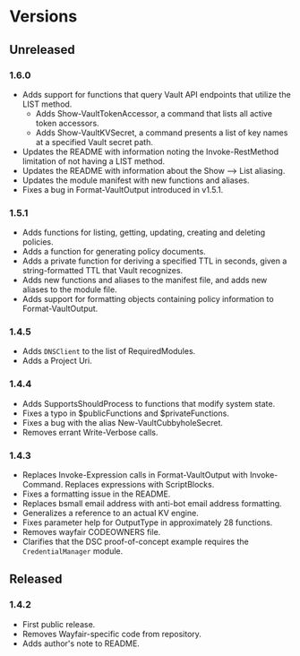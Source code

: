 
# Versions

## Unreleased

### 1.6.0
* Adds support for functions that query Vault API endpoints that utilize the LIST method.
  * Adds Show-VaultTokenAccessor, a command that lists all active token accessors.
  * Adds Show-VaultKVSecret, a command presents a list of key names at a specified Vault secret path.
* Updates the README with information noting the Invoke-RestMethod limitation of not having a LIST method.
* Updates the README with information about the Show --> List aliasing.
* Updates the module manifest with new functions and aliases.
* Fixes a bug in Format-VaultOutput introduced in v1.5.1.

### 1.5.1
* Adds functions for listing, getting, updating, creating and deleting policies.
* Adds a function for generating policy documents.
* Adds a private function for deriving a specified TTL in seconds, given a string-formatted TTL that Vault recognizes.
* Adds new functions and aliases to the manifest file, and adds new aliases to the module file.
* Adds support for formatting objects containing policy information to Format-VaultOutput.

### 1.4.5
* Adds `DNSClient` to the list of RequiredModules.
* Adds a Project Uri.

### 1.4.4
* Adds SupportsShouldProcess to functions that modify system state.
* Fixes a typo in $publicFunctions and $privateFunctions.
* Fixes a bug with the alias New-VaultCubbyholeSecret.
* Removes errant Write-Verbose calls.

### 1.4.3
* Replaces Invoke-Expression calls in Format-VaultOutput with Invoke-Command. Replaces expressions with ScriptBlocks.
* Fixes a formatting issue in the README.
* Replaces bsmall email address with anti-bot email address formatting.
* Generalizes a reference to an actual KV engine.
* Fixes parameter help for OutputType in approximately 28 functions.
* Removes wayfair CODEOWNERS file.
* Clarifies that the DSC proof-of-concept example requires the `CredentialManager` module.

## Released

### 1.4.2

* First public release.
* Removes Wayfair-specific code from repository.
* Adds author's note to README.